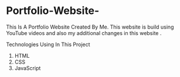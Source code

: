 # Portfolio-Website-
This Is A Portfolio Website Created By Me. This website is build using YouTube videos and also my additional changes in this website .

Technologies Using In This Project
1. HTML
2. CSS
3. JavaScript
